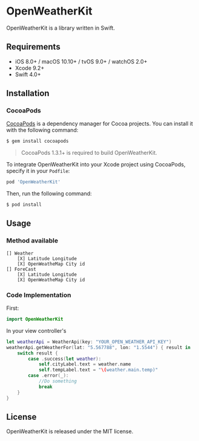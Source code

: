 # OpenWeatherKit

OpenWeatherKit is a library written in Swift.

## Requirements

- iOS 8.0+ / macOS 10.10+ / tvOS 9.0+ / watchOS 2.0+
- Xcode 9.2+
- Swift 4.0+

## Installation

### CocoaPods

[CocoaPods](http://cocoapods.org) is a dependency manager for Cocoa projects. You can install it with the following command:

```bash
$ gem install cocoapods
```

> CocoaPods 1.3.1+ is required to build OpenWeatherKit.

To integrate OpenWeatherKit into your Xcode project using CocoaPods, specify it in your `Podfile`:

```ruby
pod 'OpenWeatherKit'
```

Then, run the following command:

```bash
$ pod install
```


## Usage
### Method available
	[] Weather
		[X] Latitude Longitude
		[X] OpenWeatheMap City id
	[] ForeCast
		[X] Latitude Longitude
		[X] OpenWeatheMap City id


### Code Implementation
First:
```swift
import OpenWeatherKit
```

In your view controller's
```swift
let weatherApi = WeatherApi(key: "YOUR_OPEN_WEATHER_API_KEY")
weatherApi.getWeatherFor(lat: "5.567788", lon: "1.5544") { result in
	switch result {
        case .success(let weather):
            self.cityLabel.text = weather.name
            self.tempLabel.text = "\(weather.main.temp)"
        case .error(_):
            //Do something
            break
    }
}
```

## License

OpenWeatherKit is released under the MIT license.